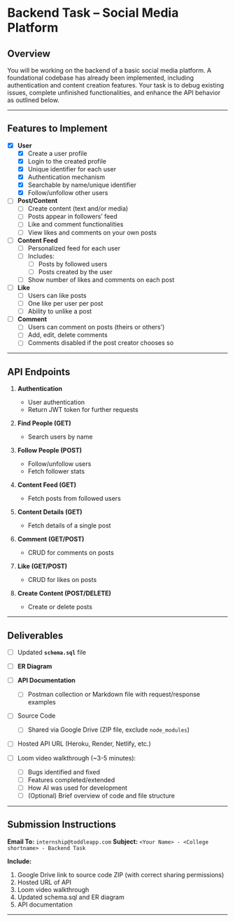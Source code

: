 # Backend Task – Social Media Platform

## Overview

You will be working on the backend of a basic social media platform.
A foundational codebase has already been implemented, including authentication and content creation features.
Your task is to debug existing issues, complete unfinished functionalities, and enhance the API behavior as outlined below.

---

## Features to Implement

- [x] **User**
  - [x] Create a user profile
  - [x] Login to the created profile
  - [x] Unique identifier for each user
  - [x] Authentication mechanism
  - [x] Searchable by name/unique identifier
  - [x] Follow/unfollow other users
- [ ] **Post/Content**
  - [ ] Create content (text and/or media)
  - [ ] Posts appear in followers’ feed
  - [ ] Like and comment functionalities
  - [ ] View likes and comments on your own posts
- [ ] **Content Feed**
  - [ ] Personalized feed for each user
  - [ ] Includes:
    - [ ] Posts by followed users
    - [ ] Posts created by the user
  - [ ] Show number of likes and comments on each post
- [ ] **Like**
  - [ ] Users can like posts
  - [ ] One like per user per post
  - [ ] Ability to unlike a post
- [ ] **Comment**
  - [ ] Users can comment on posts (theirs or others’)
  - [ ] Add, edit, delete comments
  - [ ] Comments disabled if the post creator chooses so

---

## API Endpoints

1. **Authentication**

   * User authentication
   * Return JWT token for further requests

2. **Find People (GET)**

   * Search users by name

3. **Follow People (POST)**

   * Follow/unfollow users
   * Fetch follower stats

4. **Content Feed (GET)**

   * Fetch posts from followed users

5. **Content Details (GET)**

   * Fetch details of a single post

6. **Comment (GET/POST)**

   * CRUD for comments on posts

7. **Like (GET/POST)**

   * CRUD for likes on posts

8. **Create Content (POST/DELETE)**

   * Create or delete posts

---

## Deliverables

- [ ] Updated **`schema.sql`** file
- [ ] **ER Diagram**
- [ ] **API Documentation**

  - [ ] Postman collection or Markdown file with request/response examples
- [ ] Source Code

  - [ ] Shared via Google Drive (ZIP file, exclude `node_modules`)
- [ ] Hosted API URL (Heroku, Render, Netlify, etc.)
- [ ] Loom video walkthrough (\~3-5 minutes):

  - [ ] Bugs identified and fixed
  - [ ] Features completed/extended
  - [ ] How AI was used for development
  - [ ] (Optional) Brief overview of code and file structure

---

## Submission Instructions

**Email To:** `internship@toddleapp.com`
**Subject:** `<Your Name> - <College shortname> - Backend Task`

**Include:**

1. Google Drive link to source code ZIP (with correct sharing permissions)
2. Hosted URL of API
3. Loom video walkthrough
4. Updated schema.sql and ER diagram
5. API documentation

---